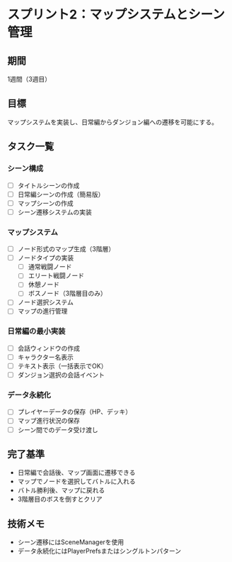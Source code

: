 # スプリント2：マップシステムとシーン管理

## 期間
1週間（3週目）

## 目標
マップシステムを実装し、日常編からダンジョン編への遷移を可能にする。

## タスク一覧

### シーン構成
- [ ] タイトルシーンの作成
- [ ] 日常編シーンの作成（簡易版）
- [ ] マップシーンの作成
- [ ] シーン遷移システムの実装

### マップシステム
- [ ] ノード形式のマップ生成（3階層）
- [ ] ノードタイプの実装
  - [ ] 通常戦闘ノード
  - [ ] エリート戦闘ノード
  - [ ] 休憩ノード
  - [ ] ボスノード（3階層目のみ）
- [ ] ノード選択システム
- [ ] マップの進行管理

### 日常編の最小実装
- [ ] 会話ウィンドウの作成
- [ ] キャラクター名表示
- [ ] テキスト表示（一括表示でOK）
- [ ] ダンジョン選択の会話イベント

### データ永続化
- [ ] プレイヤーデータの保存（HP、デッキ）
- [ ] マップ進行状況の保存
- [ ] シーン間でのデータ受け渡し

## 完了基準
- 日常編で会話後、マップ画面に遷移できる
- マップでノードを選択してバトルに入れる
- バトル勝利後、マップに戻れる
- 3階層目のボスを倒すとクリア

## 技術メモ
- シーン遷移にはSceneManagerを使用
- データ永続化にはPlayerPrefsまたはシングルトンパターン